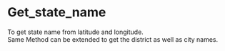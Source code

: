 # Get_state_name
To get state name from latitude and longitude.<br />
Same Method can be extended to get the district as well as city names.
